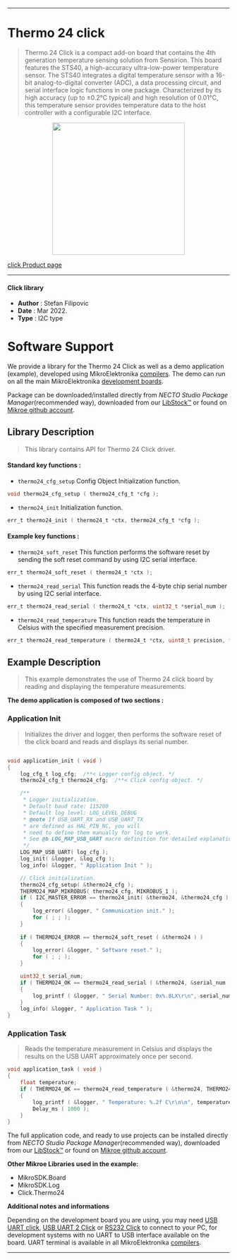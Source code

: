 
---
# Thermo 24 click

> Thermo 24 Click is a compact add-on board that contains the 4th generation temperature sensing solution from Sensirion. This board features the STS40, a high-accuracy ultra-low-power temperature sensor. The STS40 integrates a digital temperature sensor with a 16-bit analog-to-digital converter (ADC), a data processing circuit, and serial interface logic functions in one package. Characterized by its high accuracy (up to ±0.2°C typical) and high resolution of 0.01°C, this temperature sensor provides temperature data to the host controller with a configurable I2C interface.

<p align="center">
  <img src="https://download.mikroe.com/images/click_for_ide/thermo24_click.png" height=300px>
</p>

[click Product page](https://www.mikroe.com/thermo-24-click)

---


#### Click library

- **Author**        : Stefan Filipovic
- **Date**          : Mar 2022.
- **Type**          : I2C type


# Software Support

We provide a library for the Thermo 24 Click
as well as a demo application (example), developed using MikroElektronika
[compilers](https://www.mikroe.com/necto-studio).
The demo can run on all the main MikroElektronika [development boards](https://www.mikroe.com/development-boards).

Package can be downloaded/installed directly from *NECTO Studio Package Manager*(recommended way), downloaded from our [LibStock&trade;](https://libstock.mikroe.com) or found on [Mikroe github account](https://github.com/MikroElektronika/mikrosdk_click_v2/tree/master/clicks).

## Library Description

> This library contains API for Thermo 24 Click driver.

#### Standard key functions :

- `thermo24_cfg_setup` Config Object Initialization function.
```c
void thermo24_cfg_setup ( thermo24_cfg_t *cfg );
```

- `thermo24_init` Initialization function.
```c
err_t thermo24_init ( thermo24_t *ctx, thermo24_cfg_t *cfg );
```

#### Example key functions :

- `thermo24_soft_reset` This function performs the software reset by sending the soft reset command by using I2C serial interface.
```c
err_t thermo24_soft_reset ( thermo24_t *ctx );
```

- `thermo24_read_serial` This function reads the 4-byte chip serial number by using I2C serial interface.
```c
err_t thermo24_read_serial ( thermo24_t *ctx, uint32_t *serial_num );
```

- `thermo24_read_temperature` This function reads the temperature in Celsius with the specified measurement precision.
```c
err_t thermo24_read_temperature ( thermo24_t *ctx, uint8_t precision, float *temperature );
```

## Example Description

> This example demonstrates the use of Thermo 24 click board by reading and displaying the temperature measurements.

**The demo application is composed of two sections :**

### Application Init

> Initializes the driver and logger, then performs the software reset of the click board and reads and displays its serial number.

```c

void application_init ( void )
{
    log_cfg_t log_cfg;  /**< Logger config object. */
    thermo24_cfg_t thermo24_cfg;  /**< Click config object. */

    /** 
     * Logger initialization.
     * Default baud rate: 115200
     * Default log level: LOG_LEVEL_DEBUG
     * @note If USB_UART_RX and USB_UART_TX 
     * are defined as HAL_PIN_NC, you will 
     * need to define them manually for log to work. 
     * See @b LOG_MAP_USB_UART macro definition for detailed explanation.
     */
    LOG_MAP_USB_UART( log_cfg );
    log_init( &logger, &log_cfg );
    log_info( &logger, " Application Init " );

    // Click initialization.
    thermo24_cfg_setup( &thermo24_cfg );
    THERMO24_MAP_MIKROBUS( thermo24_cfg, MIKROBUS_1 );
    if ( I2C_MASTER_ERROR == thermo24_init( &thermo24, &thermo24_cfg ) ) 
    {
        log_error( &logger, " Communication init." );
        for ( ; ; );
    }
    
    if ( THERMO24_ERROR == thermo24_soft_reset ( &thermo24 ) )
    {
        log_error( &logger, " Software reset." );
        for ( ; ; );
    }

    uint32_t serial_num;
    if ( THERMO24_OK == thermo24_read_serial ( &thermo24, &serial_num ) )
    {
        log_printf ( &logger, " Serial Number: 0x%.8LX\r\n", serial_num );
    }
    log_info( &logger, " Application Task " );
}

```

### Application Task

> Reads the temperature measurement in Celsius and displays the results on the USB UART approximately once per second.

```c
void application_task ( void )
{
    float temperature;
    if ( THERMO24_OK == thermo24_read_temperature ( &thermo24, THERMO24_MEASURE_PRECISION_HIGH, &temperature ) )
    {
        log_printf ( &logger, " Temperature: %.2f C\r\n\n", temperature );
        Delay_ms ( 1000 );
    }
}
```

The full application code, and ready to use projects can be installed directly from *NECTO Studio Package Manager*(recommended way), downloaded from our [LibStock&trade;](https://libstock.mikroe.com) or found on [Mikroe github account](https://github.com/MikroElektronika/mikrosdk_click_v2/tree/master/clicks).

**Other Mikroe Libraries used in the example:**

- MikroSDK.Board
- MikroSDK.Log
- Click.Thermo24

**Additional notes and informations**

Depending on the development board you are using, you may need
[USB UART click](https://www.mikroe.com/usb-uart-click),
[USB UART 2 Click](https://www.mikroe.com/usb-uart-2-click) or
[RS232 Click](https://www.mikroe.com/rs232-click) to connect to your PC, for
development systems with no UART to USB interface available on the board. UART
terminal is available in all MikroElektronika
[compilers](https://shop.mikroe.com/compilers).

---
